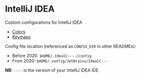 # IntelliJ IDEA

Custom configurations for IntelliJ IDEA

* [Colors](colors)
* [Keymaps](keymaps)

Config file location (referenced as `CONFIG_DIR` in other READMEs):

* Before 2020: `$HOME/.IdealC----/config`
* From 2020: `$HOME/.config/JetBrains/IdealC---`

**NB:** `----` is the version of your IntelliJ IDEA IDE
